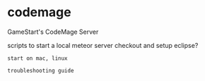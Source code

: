 # codemage
GameStart's CodeMage Server

scripts to
	start a local meteor server
	checkout and setup eclipse?

	start on mac, linux

	troubleshooting guide
	